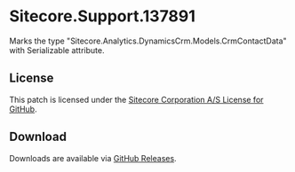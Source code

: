 # Sitecore.Support.137891
Marks the type &quot;Sitecore.Analytics.DynamicsCrm.Models.CrmContactData&quot; with Serializable attribute.

## License  
This patch is licensed under the [Sitecore Corporation A/S License for GitHub](https://github.com/sitecoresupport/Sitecore.Support.137891/blob/master/LICENSE).  

## Download  
Downloads are available via [GitHub Releases](https://github.com/sitecoresupport/Sitecore.Support.137891/releases).  
